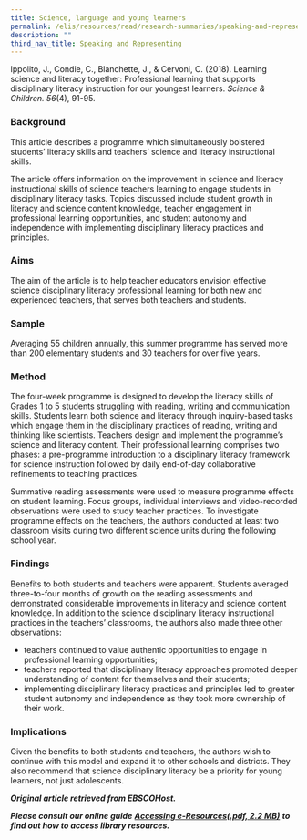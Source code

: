 ```yaml
---
title: Science, language and young learners
permalink: /elis/resources/read/research-summaries/speaking-and-representing/science-language-and-young-learner/
description: ""
third_nav_title: Speaking and Representing
---
```

Ippolito, J., Condie, C., Blanchette, J., & Cervoni, C. (2018). Learning science and literacy together: Professional learning that supports disciplinary literacy instruction for our youngest learners. _Science & Children. 56_(4), 91-95.

### Background

This article describes a programme which simultaneously bolstered students’ literacy skills and teachers’ science and literacy instructional skills.

The article offers information on the improvement in science and literacy instructional skills of science teachers learning to engage students in disciplinary literacy tasks. Topics discussed include student growth in literacy and science content knowledge, teacher engagement in professional learning opportunities, and student autonomy and independence with implementing disciplinary literacy practices and principles.

### Aims

The aim of the article is to help teacher educators envision effective science disciplinary literacy professional learning for both new and experienced teachers, that serves both teachers and students.

### Sample

Averaging 55 children annually, this summer programme has served more than 200 elementary students and 30 teachers for over five years.

### Method

The four-week programme is designed to develop the literacy skills of Grades 1 to 5 students struggling with reading, writing and communication skills. Students learn both science and literacy through inquiry-based tasks which engage them in the disciplinary practices of reading, writing and thinking like scientists. Teachers design and implement the programme’s science and literacy content. Their professional learning comprises two phases: a pre-programme introduction to a disciplinary literacy framework for science instruction followed by daily end-of-day collaborative refinements to teaching practices.

Summative reading assessments were used to measure programme effects on student learning. Focus groups, individual interviews and video-recorded observations were used to study teacher practices. To investigate programme effects on the teachers, the authors conducted at least two classroom visits during two different science units during the following school year.

### Findings

Benefits to both students and teachers were apparent. Students averaged three-to-four months of growth on the reading assessments and demonstrated considerable improvements in literacy and science content knowledge. In addition to the science disciplinary literacy instructional practices in the teachers’ classrooms, the authors also made three other observations:  

*   teachers continued to value authentic opportunities to engage in professional learning opportunities;
*   teachers reported that disciplinary literacy approaches promoted deeper understanding of content for themselves and their students;
*   implementing disciplinary literacy practices and principles led to greater student autonomy and independence as they took more ownership of their work.

### Implications

Given the benefits to both students and teachers, the authors wish to continue with this model and expand it to other schools and districts. They also recommend that science disciplinary literacy be a priority for young learners, not just adolescents.

_**Original article retrieved from EBSCOHost.**_  

_**Please consult our online guide**_ **_[Accessing e-Resources(.pdf, 2.2 MB)](https://academyofsingaporeteachers-moe-edu-sg-admin.cwp.sg/elis/resources/read/research-summaries/speaking-and-representing/18e45074-6b1b-4ac7-811f-1a8da16c4f81 "Accessing e-Resources")_** _**to find out how to access library resources.**_